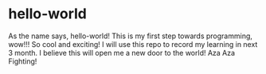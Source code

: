 # hello-world
As the name says, hello-world! This is my first step towards programming, wow!!! So cool and exciting!
I will use this repo to record my learning in next 3 month. I believe this will open me a new door to the world!
Aza Aza Fighting! 
